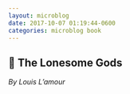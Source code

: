 ```yaml
---
layout: microblog
date: 2017-10-07 01:19:44-0600
categories: microblog book
---
```

## 📖 The Lonesome Gods
*By Louis L’amour*
